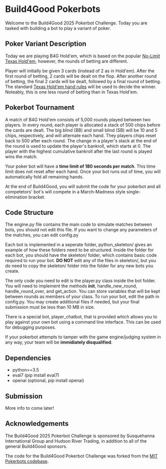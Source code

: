 # Build4Good Pokerbots

Welcome to the Build4Good 2025 Pokerbot Challenge. Today you are tasked with building a bot to play a variant of poker.

## Poker Variant Description

Today we are playing B4G Hold'em, which is based on the popular [No-Limit Texas Hold'em](https://redchippoker.com/beginners-guide-to-no-limit-holdem/), however, the rounds of betting are different.

Player will initially be given 3 cards (instead of 2 as in Hold'em). After the first round of betting, 2 cards will be dealt on the flop. After another round of betting, the final 2 cards will be dealt, followed by a final round of betting. The standard [Texas Hold'em hand rules](https://www.cardplayer.com/rules-of-poker/hand-rankings) will be used to decide the winner. Noteably, this is one less round of betting than in Texas Hold'em.

## Pokerbot Tournament

A match of B4G Hold'em consists of 5,000 rounds played between two players. In every round, each player is allocated a stack of 500 chips before the cards are dealt. The big blind (BB) and small blind (SB) will be 10 and 5 chips, respectively, and will alternate each hand. They players chips reset back to 500 after each round. The change in a player's stack at the end of the round is used to update the player's bankroll, which starts at 0. The player with the highest cumulative bankroll after the last round is played wins the match.

Your poker bot will have a **time limit of 180 seconds per match**. This time limit does not reset after each hand. Once your bot runs out of time, you will automatically fold all remaining hands. 

At the end of Build4Good, you will submit the code for your pokerbot and all competetors' bot's will compete in a March-Madness style single-elimination bracket.

## Code Structure

The engine.py file contains the main code to simulate matches between bots, you should not edit this file. If you want to change any parameters of the matches, you can edit config.py

Each bot is implemented in a seperate folder, python_skeleton/ gives an example of how these folders need to be structured. Inside the folder for each bot, you should have the skeleton/ folder, which contains basic code required to run your bot. **DO NOT** edit any of the files in skeleton/, but you do need to copy the skeleton/ folder into the folder for any new bots you create.

The only code you need to edit is the player.py class inside the bot folder. You will need to implement the methods __init__, handle_new_round, handle_round_over, and get_action. You can store variables that will be kept between rounds as members of your class. To run your bot, edit the path in config.py. You may create additional files if needed, but your final submission must be less than 10 MB in size.

There is a special bot, player_chatbot, that is provided which allows you to play against your own bot using a command line interface. This can be used for debugging purposes. 

If your pokerbot attempts to tamper with the game engine/judging system in any way, your team will be **immidiately disqualified**.  

## Dependencies
 - python>=3.5
 - eval7 (pip install eval7)
 - openai (optional, pip install openai)

## Submission

More info to come later!

## Acknowledgements

The Build4Good 2025 Pokerbot Challenge is sponsored by Susquehanna International Group and Hudson River Trading, in addition to all of the general Build4Good sponsors.

The code for the Build4Good Pokerbot Challenge was forked from the [MIT Pokerbots codebase](https://github.com/mitpokerbots/engine-2025/tree/master).
